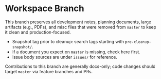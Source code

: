 # Workspace Branch

This branch preserves all development notes, planning documents, large artifacts (e.g., PDFs), and misc files that were removed from `master` to keep it clean and production-focused.

- Snapshot tag prior to cleanup: search tags starting with `pre-cleanup-snapshot/`.
- If a document you expect on `master` is missing, check here first.
- Issue body sources are under `issues/` for reference.

Contributions to this branch are generally docs-only; code changes should target `master` via feature branches and PRs.
